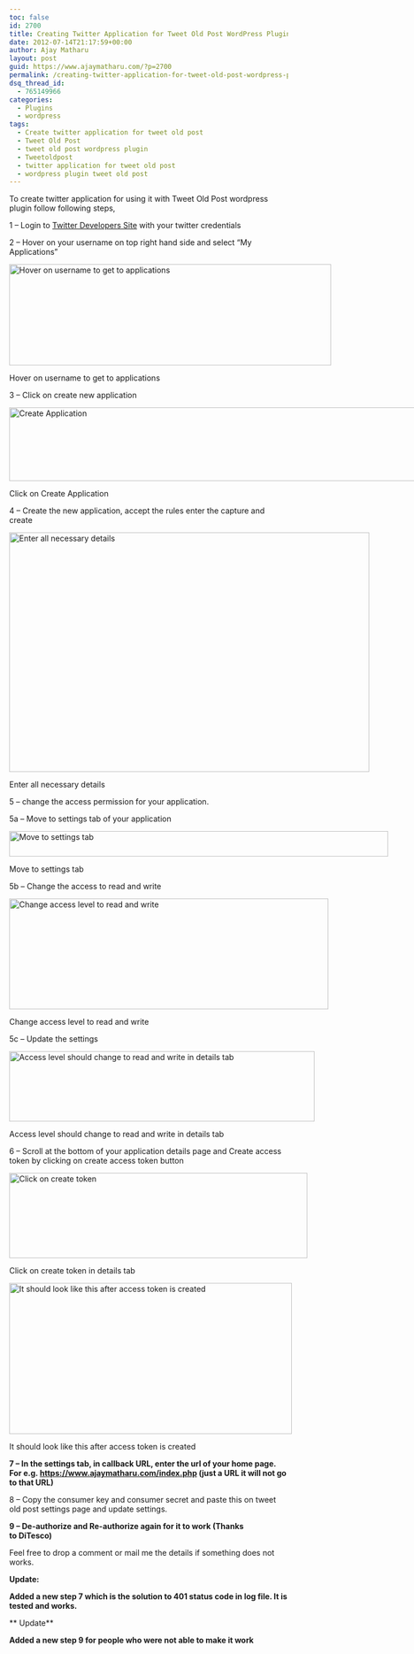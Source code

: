 ```yaml
---
toc: false
id: 2700
title: Creating Twitter Application for Tweet Old Post WordPress Plugin
date: 2012-07-14T21:17:59+00:00
author: Ajay Matharu
layout: post
guid: https://www.ajaymatharu.com/?p=2700
permalink: /creating-twitter-application-for-tweet-old-post-wordpress-plugin/
dsq_thread_id:
  - 765149966
categories:
  - Plugins
  - wordpress
tags:
  - Create twitter application for tweet old post
  - Tweet Old Post
  - tweet old post wordpress plugin
  - Tweetoldpost
  - twitter application for tweet old post
  - wordpress plugin tweet old post
---
```

To create twitter application for using it with Tweet Old Post wordpress plugin follow following steps,

1 &#8211; Login to <a title="Twitter Developers Site" href="https://dev.twitter.com/" target="_blank">Twitter Developers Site</a> with your twitter credentials

2 &#8211; Hover on your username on top right hand side and select &#8220;My Applications&#8221;

<div id="attachment_2705" style="width: 592px" class="wp-caption aligncenter">
  <a href="https://www.ajaymatharu.com/creating-twitter-application-for-tweet-old-post-wordpress-plugin/step2/" rel="attachment wp-att-2705"><img class="size-full wp-image-2705" title="step2" src="https://blog.ajaymatharu.com/wp-content/uploads/2012/07/step2.png" alt="Hover on username to get to applications" width="582" height="183" srcset="https://blog.ajaymatharu.com/wp-content/uploads/2012/07/step2-300x94.png 300w, https://blog.ajaymatharu.com/wp-content/uploads/2012/07/step2.png 582w" sizes="(max-width: 582px) 100vw, 582px" /></a>
  
  <p class="wp-caption-text">
    Hover on username to get to applications
  </p>
</div>

3 &#8211; Click on create new application

<div id="attachment_2706" style="width: 982px" class="wp-caption aligncenter">
  <a href="https://www.ajaymatharu.com/creating-twitter-application-for-tweet-old-post-wordpress-plugin/step3_createapplication/" rel="attachment wp-att-2706"><img class="size-full wp-image-2706" title="step3_CreateApplication" src="https://blog.ajaymatharu.com/wp-content/uploads/2012/07/step3_CreateApplication.png" alt="Create Application" width="972" height="133" srcset="https://blog.ajaymatharu.com/wp-content/uploads/2012/07/step3_CreateApplication-300x41.png 300w, https://blog.ajaymatharu.com/wp-content/uploads/2012/07/step3_CreateApplication.png 972w" sizes="(max-width: 972px) 100vw, 972px" /></a>
  
  <p class="wp-caption-text">
    Click on Create Application
  </p>
</div>

4 &#8211; Create the new application, accept the rules enter the capture and create

<div id="attachment_2707" style="width: 661px" class="wp-caption aligncenter">
  <a href="https://www.ajaymatharu.com/creating-twitter-application-for-tweet-old-post-wordpress-plugin/step4_create_an_application/" rel="attachment wp-att-2707"><img class="size-full wp-image-2707" title="step4_Create_an_application" src="https://blog.ajaymatharu.com/wp-content/uploads/2012/07/step4_Create_an_application.png" alt="Enter all necessary details" width="651" height="433" srcset="https://blog.ajaymatharu.com/wp-content/uploads/2012/07/step4_Create_an_application-300x199.png 300w, https://blog.ajaymatharu.com/wp-content/uploads/2012/07/step4_Create_an_application.png 651w" sizes="(max-width: 651px) 100vw, 651px" /></a>
  
  <p class="wp-caption-text">
    Enter all necessary details
  </p>
</div>

5 &#8211; change the access permission for your application.

5a &#8211; Move to settings tab of your application

<div id="attachment_2708" style="width: 695px" class="wp-caption aligncenter">
  <a href="https://www.ajaymatharu.com/creating-twitter-application-for-tweet-old-post-wordpress-plugin/step5a_settings_tab/" rel="attachment wp-att-2708"><img class="size-full wp-image-2708" title="step5a_Settings_tab" src="https://blog.ajaymatharu.com/wp-content/uploads/2012/07/step5a_Settings_tab.png" alt="Move to settings tab" width="685" height="46" srcset="https://blog.ajaymatharu.com/wp-content/uploads/2012/07/step5a_Settings_tab-300x20.png 300w, https://blog.ajaymatharu.com/wp-content/uploads/2012/07/step5a_Settings_tab.png 685w" sizes="(max-width: 685px) 100vw, 685px" /></a>
  
  <p class="wp-caption-text">
    Move to settings tab
  </p>
</div>

5b &#8211; Change the access to read and write

<div id="attachment_2701" style="width: 587px" class="wp-caption aligncenter">
  <a href="https://www.ajaymatharu.com/creating-twitter-application-for-tweet-old-post-wordpress-plugin/step5b_accesslevel/" rel="attachment wp-att-2701"><img class="size-full wp-image-2701" title="step5b_AccessLevel" src="https://blog.ajaymatharu.com/wp-content/uploads/2012/07/step5b_AccessLevel.png" alt="Change access level to read and write" width="577" height="200" /></a>
  
  <p class="wp-caption-text">
    Change access level to read and write
  </p>
</div>

5c &#8211; Update the settings

<div id="attachment_2704" style="width: 562px" class="wp-caption aligncenter">
  <a href="https://www.ajaymatharu.com/creating-twitter-application-for-tweet-old-post-wordpress-plugin/step6b_oauthaccesslevel/" rel="attachment wp-att-2704"><img class="size-full wp-image-2704" title="step5c_OAuthAccessLevel" src="https://blog.ajaymatharu.com/wp-content/uploads/2012/07/step6b_OAuthAccessLevel.png" alt="Access level should change to read and write in details tab" width="552" height="127" srcset="https://blog.ajaymatharu.com/wp-content/uploads/2012/07/step6b_OAuthAccessLevel-300x69.png 300w, https://blog.ajaymatharu.com/wp-content/uploads/2012/07/step6b_OAuthAccessLevel.png 552w" sizes="(max-width: 552px) 100vw, 552px" /></a>
  
  <p class="wp-caption-text">
    Access level should change to read and write in details tab
  </p>
</div>

6 &#8211; Scroll at the bottom of your application details page and Create access token by clicking on create access token button

<div id="attachment_2703" style="width: 549px" class="wp-caption aligncenter">
  <a href="https://www.ajaymatharu.com/creating-twitter-application-for-tweet-old-post-wordpress-plugin/step6a_createaccesstoken/" rel="attachment wp-att-2703"><img class="size-full wp-image-2703" title="step6a_createaccesstoken" src="https://blog.ajaymatharu.com/wp-content/uploads/2012/07/step6a_createaccesstoken.png" alt="Click on create token " width="539" height="154" /></a>
  
  <p class="wp-caption-text">
    Click on create token in details tab
  </p>
</div>

<div id="attachment_2709" style="width: 521px" class="wp-caption aligncenter">
  <a href="https://www.ajaymatharu.com/creating-twitter-application-for-tweet-old-post-wordpress-plugin/step6b_accesstoken/" rel="attachment wp-att-2709"><img class="size-full wp-image-2709" title="step6b_AccessToken" src="https://blog.ajaymatharu.com/wp-content/uploads/2012/07/step6b_AccessToken.png" alt="It should look like this after access token is created" width="511" height="273" srcset="https://blog.ajaymatharu.com/wp-content/uploads/2012/07/step6b_AccessToken-300x160.png 300w, https://blog.ajaymatharu.com/wp-content/uploads/2012/07/step6b_AccessToken.png 511w" sizes="(max-width: 511px) 100vw, 511px" /></a>
  
  <p class="wp-caption-text">
    It should look like this after access token is created
  </p>
</div>

**7 &#8211; In the settings tab, in callback URL, enter the url of your home page. For e.g. https://www.ajaymatharu.com/index.php (just a URL it will not go to that URL)**

8 &#8211; Copy the consumer key and consumer secret and paste this on tweet old post settings page and update settings.

**9 &#8211; De-authorize and Re-authorize again for it to work (Thanks to DiTesco)**

Feel free to drop a comment or mail me the details if something does not works.

**Update:**

**Added a new step 7 which is the solution to 401 status code in log file. It is tested and works.**

** Update**

**Added a new step 9 for people who were not able to make it work**
